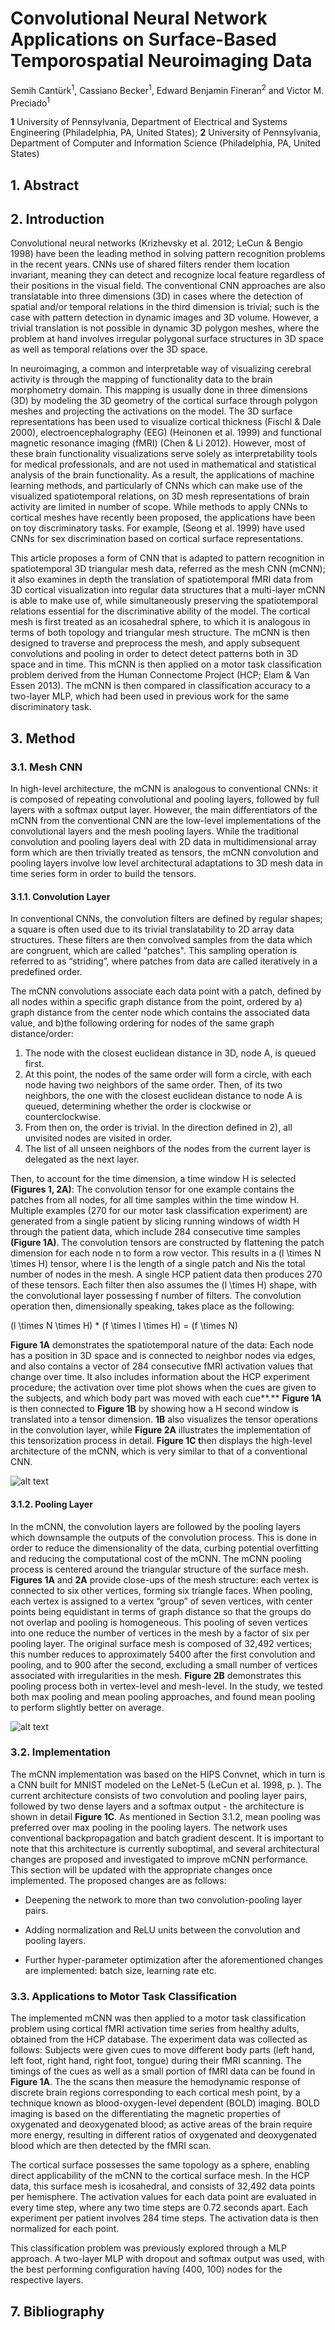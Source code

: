 
Convolutional Neural Network Applications on Surface-Based Temporospatial Neuroimaging Data
===========================================================================================



Semih Cantürk<sup>1</sup>, Cassiano Becker<sup>1</sup>, Edward Benjamin Fineran<sup>2</sup> and Victor M. Preciado<sup>1</sup>

**1** University of Pennsylvania, Department of Electrical and Systems Engineering (Philadelphia, PA, United States); **2** University of Pennsylvania, Department of Computer and Information Science (Philadelphia, PA, United States)

## 1. Abstract

## 2. Introduction

Convolutional neural networks (Krizhevsky et al. 2012; LeCun & Bengio 1998) have been the leading method in solving pattern recognition problems in the recent years. CNNs use of shared filters render them location invariant, meaning they can detect and recognize local feature regardless of their positions in the visual field. The conventional CNN approaches are also translatable into three dimensions (3D) in cases where the detection of spatial and/or temporal relations in the third dimension is trivial; such is the case with pattern detection in dynamic images and 3D volume. However, a trivial translation is not possible in dynamic 3D polygon meshes, where the problem at hand involves irregular polygonal surface structures in 3D space as well as temporal relations over the 3D space.

In neuroimaging, a common and interpretable way of visualizing cerebral activity is through the mapping of functionality data to the brain morphometry domain. This mapping is usually done in three dimensions (3D) by modeling the 3D geometry of the cortical surface through polygon meshes and projecting the activations on the model. The 3D surface representations has been used to visualize cortical thickness (Fischl & Dale 2000), electroencephalography (EEG) (Heinonen et al. 1999) and functional magnetic resonance imaging (fMRI) (Chen & Li 2012). However, most of these brain functionality visualizations serve solely as interpretability tools for medical professionals, and are not used in mathematical and statistical analysis of the brain functionality. As a result, the applications of machine learning methods, and particularly of CNNs which can make use of the visualized spatiotemporal relations, on 3D mesh representations of brain activity are limited in number of scope. While methods to apply CNNs to cortical meshes have recently been proposed, the applications have been on toy discriminatory tasks. For example, (Seong et al. 1999) have used CNNs for sex discrimination based on cortical surface representations.

This article proposes a form of CNN that is adapted to pattern recognition in spatiotemporal 3D triangular mesh data, referred as the mesh CNN (mCNN); it also examines in depth the translation of spatiotemporal fMRI data from 3D cortical visualization into regular data structures that a multi-layer mCNN is able to make use of, while simultaneously preserving the spatiotemporal relations essential for the discriminative ability of the model. The cortical mesh is first treated as an icosahedral sphere, to which it is analogous in terms of both topology and triangular mesh structure. The mCNN is then designed to traverse and preprocess the mesh, and apply subsequent convolutions and pooling in order to detect detect patterns both in 3D space and in time. This mCNN is then applied on a motor task classification problem derived from the Human Connectome Project (HCP; Elam & Van Essen 2013). The mCNN is then compared in classification accuracy to a two-layer MLP, which had been used in previous work for the same discriminatory task.

## 3. Method

### 3.1. Mesh CNN 

In high-level architecture, the mCNN is analogous to conventional CNNs: it is composed of repeating convolutional and pooling layers, followed by full layers with a softmax output layer. However, the main differentiators of the mCNN from the conventional CNN are the low-level implementations of the convolutional layers and the mesh pooling layers. While the traditional convolution and pooling layers deal with 2D data in multidimensional array form which are then trivially treated as tensors, the mCNN convolution and pooling layers involve low level architectural adaptations to 3D mesh data in time series form in order to build the tensors.

<div id="MPFootnotesElement:74A7B852-E6CA-4AC2-866B-AC75A8D5A5E2">

</div>

#### 3.1.1. Convolution Layer 

In conventional CNNs, the convolution filters are defined by regular shapes; a square is often used due to its trivial translatability to 2D array data structures. These filters are then convolved samples from the data which are congruent, which are called “patches". This sampling operation is referred to as “striding”, where patches from data are called iteratively in a predefined order.

The mCNN convolutions associate each data point with a patch, defined by all nodes within a specific graph distance from the point, ordered by a) graph distance from the center node which contains the associated data value, and b)the following ordering for nodes of the same graph distance/order:

1.  The node with the closest euclidean distance in 3D, node A, is queued first.
2.  At this point, the nodes of the same order will form a circle, with each node having two neighbors of the same order. Then, of its two neighbors, the one with the closest euclidean distance to node A is queued, determining whether the order is clockwise or counterclockwise.
3.  From then on, the order is trivial. In the direction defined in 2), all unvisited nodes are visited in order.
4.  The list of all unseen neighbors of the nodes from the current layer is delegated as the next layer.

Then, to account for the time dimension, a time window H is selected **(Figures 1, 2A)**: The convolution tensor for one example contains the patches from all nodes, for all time samples within the time window H. Multiple examples (270 for our motor task classification experiment) are generated from a single patient by slicing running windows of width H through the patient data, which include 284 consecutive time samples **(Figure 1A)**. The convolution tensors are constructed by flattening the patch dimension for each node n to form a row vector. This results in a (l \\times N \\times H) tensor, where l is the length of a single patch and Nis the total number of nodes in the mesh. A single HCP patient data then produces 270 of these tensors. Each filter then also assumes the (l \\times H) shape, with the convolutional layer possessing f number of filters. The convolution operation then, dimensionally speaking, takes place as the following:

<div id="MPEquationElement:C465A36C-87B5-45AF-BBC9-9CE1B0736758">

(l \\times N \\times H) \* (f \\times l \\times H) = (f \\times N)

</div>

**Figure 1A** demonstrates the spatiotemporal nature of the data: Each node has a position in 3D space and is connected to neighbor nodes via edges, and also contains a vector of 284 consecutive fMRI activation values that change over time. It also includes information about the HCP experiment procedure; the activation over time plot shows when the cues are given to the subjects, and which body part was moved with each cue**.** **Figure 1A** is then connected to **Figure 1B** by showing how a H second window is translated into a tensor dimension. **1B** also visualizes the tensor operations in the convolution layer, while **Figure 2A** illustrates the implementation of this tensorization process in detail. **Figure 1C t**hen displays the high-level architecture of the mCNN, which is very similar to that of a conventional CNN.

<div id="MPFigureElement:FCFFB5DF-C200-4B80-CB8E-860A6C7473D5">

![alt text](./figures/FIG1.png)

</div>

#### 3.1.2. Pooling Layer

In the mCNN, the convolution layers are followed by the pooling layers which downsample the outputs of the convolution process. This is done in order to reduce the dimensionality of the data, curbing potential overfitting and reducing the computational cost of the mCNN. The mCNN pooling process is centered around the triangular structure of the surface mesh. **Figures 1A** and **2A** provide close-ups of the mesh structure: each vertex is connected to six other vertices, forming six triangle faces. When pooling, each vertex is assigned to a vertex “group” of seven vertices, with center points being equidistant in terms of graph distance so that the groups do not overlap and pooling is homogeneous. This pooling of seven vertices into one reduce the number of vertices in the mesh by a factor of six per pooling layer. The original surface mesh is composed of 32,492 vertices; this number reduces to approximately 5400 after the first convolution and pooling, and to 900 after the second, excluding a small number of vertices associated with irregularities in the mesh. **Figure 2B** demonstrates this pooling process both in vertex-level and mesh-level. In the study, we tested both max pooling and mean pooling approaches, and found mean pooling to perform slightly better on average.

<div id="MPFigureElement:0371341F-7701-456D-A24A-EDAA49A57EA3">

![alt text](./figures/FIG2.png)

</div>

### 3.2. Implementation

The mCNN implementation was based on the HIPS Convnet, which in turn is a CNN built for MNIST modeled on the LeNet-5 <span class="citation" data-reference-id="MPCitation:7FA37B1B-CAA6-49C8-A405-7E883C089B4C">(LeCun et al. 1998, p. )</span>. The current architecture consists of two convolution and pooling layer pairs, followed by two dense layers and a softmax output - the architecture is shown in detail **Figure 1C**. As mentioned in Section 3.1.2, mean pooling was preferred over max pooling in the pooling layers. The network uses conventional backpropagation and batch gradient descent. It is important to note that this architecture is currently suboptimal, and several architectural changes are proposed and investigated to improve mCNN performance. This section will be updated with the appropriate changes once implemented. The proposed changes are as follows:

* Deepening the network to more than two convolution-pooling layer pairs.

* Adding normalization and ReLU units between the convolution and pooling layers.

* Further hyper-parameter optimization after the aforementioned changes are implemented: batch size, learning rate etc.

### 3.3. Applications to Motor Task Classification

The implemented mCNN was then applied to a motor task classification problem using cortical fMRI activation time series from healthy adults, obtained from the HCP database. The experiment data was collected as follows: Subjects were given cues to move different body parts (left hand, left foot, right hand, right foot, tongue) during their fMRI scanning. The timings of the cues as well as a small portion of fMRI data can be found in **Figure 1A**. The the scans then measure the hemodynamic response of discrete brain regions corresponding to each cortical mesh point, by a technique known as blood-oxygen-level dependent (BOLD) imaging. BOLD imaging is based on the differentiating the magnetic properties of oxygenated and deoxygenated blood; as active areas of the brain require more energy, resulting in different ratios of oxygenated and deoxygenated blood which are then detected by the fMRI scan.

The cortical surface possesses the same topology as a sphere, enabling direct applicability of the mCNN to the cortical surface mesh. In the HCP data, this surface mesh is icosahedral, and consists of 32,492 data points per hemisphere. The activation values for each data point are evaluated in every time step, where any two time steps are 0.72 seconds apart. Each experiment per patient involves 284 time steps. The activation data is then normalized for each point.

This classification problem was previously explored through a MLP approach. A two-layer MLP with dropout and softmax output was used, with the best performing configuration having (400, 100) nodes for the respective layers.



## 7. Bibliography

<div id="MPBibliographyElement:95E9ED74-DED9-42FD-E2E4-2FABD2E55D29">

</div>

